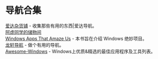 # 导航合集

[爱达杂货铺](https://adzhp.xyz/) - 收集那些有用的东西|爱达导航。  
[阿虚同学的储物间](https://axutongxue.com/)  
[Windows Apps That Amaze Us](https://amazing-apps.gitbook.io/windows-apps-that-amaze-us/zh-cn) - 本书旨在介绍 Windows 绝妙项目。  
[龙轩导航](http://ilxdh.com/) - 做个有用的导航。  
[Awesome-Windows](https://github.com/Awesome-Windows/Awesome/blob/master/README-cn.md) - Windows上优质&精选的最佳应用程序及工具列表。  
